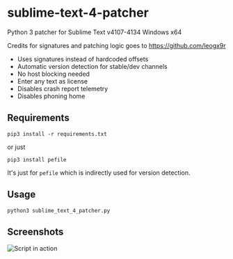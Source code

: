 # sublime-text-4-patcher
Python 3 patcher for Sublime Text v4107-4134 Windows x64

Credits for signatures and patching logic goes to https://github.com/leogx9r

- Uses signatures instead of hardcoded offsets
- Automatic version detection for stable/dev channels
- No host blocking needed
- Enter any text as license
- Disables crash report telemetry
- Disables phoning home

## Requirements

```pip3 install -r requirements.txt```

or just

```pip3 install pefile```

It's just for `pefile` which is indirectly used for version detection.

## Usage

```python3 sublime_text_4_patcher.py```

## Screenshots

![Script in action](https://user-images.githubusercontent.com/16717153/147089101-ada1e8fe-e101-47f1-8548-1f7f6dfaa85d.png)
